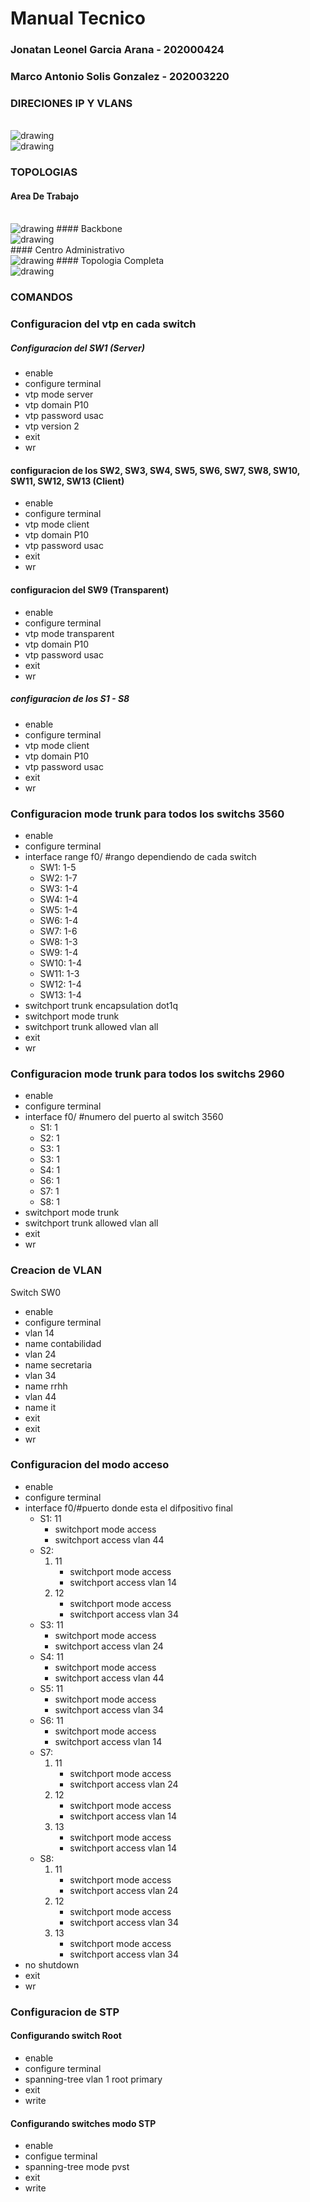 # Manual Tecnico 
### Jonatan Leonel Garcia Arana - 202000424
### Marco Antonio Solis Gonzalez - 202003220
### DIRECIONES IP Y VLANS
<br>
<img src="./imagenes/VLANS.png" alt="drawing" />
<br>
<img src="./imagenes/IPS.png" alt="drawing" />

### TOPOLOGIAS
#### Area De Trabajo
<br>
<img src="./imagenes/areadetrabajo.png" alt="drawing" />
#### Backbone
<br>
<img src="./imagenes/backbone.png" alt="drawing" />
<br>
#### Centro Administrativo
<br>
<img src="./imagenes/centroadministrativo.png" alt="drawing" />
#### Topologia Completa
<br>
<img src="./imagenes/topologia.png" alt="drawing" />



### COMANDOS

### Configuracion del vtp en cada switch
##### Configuracion del SW1 (Server)
- enable
- configure terminal
- vtp mode server
- vtp domain P10
- vtp password usac
- vtp version 2
- exit
- wr

#### configuracion de los SW2, SW3, SW4, SW5, SW6, SW7, SW8, SW10, SW11, SW12, SW13 (Client)
- enable
- configure terminal
- vtp mode client
- vtp domain P10
- vtp password usac
- exit
- wr

#### configuracion del SW9 (Transparent)
- enable
- configure terminal 
- vtp mode transparent
- vtp domain P10
- vtp password usac
- exit
- wr

##### configuracion de los S1 - S8
- enable
- configure terminal
- vtp mode client
- vtp domain P10
- vtp password usac
- exit
- wr


### Configuracion mode trunk para todos los switchs 3560
- enable
- configure terminal
- interface range f0/ #rango dependiendo de cada switch
    - SW1: 1-5
    - SW2: 1-7
    - SW3: 1-4
    - SW4: 1-4
    - SW5: 1-4
    - SW6: 1-4
    - SW7: 1-6
    - SW8: 1-3
    - SW9: 1-4
    - SW10: 1-4
    - SW11: 1-3
    - SW12: 1-4
    - SW13: 1-4
- switchport trunk encapsulation dot1q
- switchport mode trunk
- switchport trunk allowed vlan all
- exit
- wr


### Configuracion mode trunk para todos los switchs 2960
- enable
- configure terminal
- interface f0/ #numero del puerto al switch 3560
    - S1: 1
    - S2: 1
    - S3: 1
    - S3: 1
    - S4: 1
    - S6: 1
    - S7: 1
    - S8: 1
- switchport mode trunk
- switchport trunk allowed vlan all
- exit
- wr


### Creacion de VLAN
Switch SW0
- enable
- configure terminal
- vlan 14
- name contabilidad
- vlan 24
- name secretaria
- vlan 34
- name rrhh
- vlan 44
- name it
- exit
- exit
- wr

    
### Configuracion del modo acceso
- enable
- configure terminal
- interface f0/#puerto donde esta el difpositivo final
    - S1: 11
        - switchport mode access
        - switchport access vlan 44
    - S2: 
        1. 11
            - switchport mode access
            - switchport access vlan 14
        2. 12
            - switchport mode access
            - switchport access vlan 34
    - S3: 11
        - switchport mode access
        - switchport access vlan 24
    - S4: 11
        - switchport mode access
        - switchport access vlan 44
    - S5: 11
        - switchport mode access
        - switchport access vlan 34
    - S6: 11
        - switchport mode access
        - switchport access vlan 14
    - S7: 
        1. 11
            - switchport mode access
            - switchport access vlan 24
        2. 12
            - switchport mode access
            - switchport access vlan 14
        3. 13
            - switchport mode access
            - switchport access vlan 14
    - S8: 
        1. 11
            - switchport mode access
            - switchport access vlan 24
        2. 12
            - switchport mode access
            - switchport access vlan 34
        3. 13
            - switchport mode access
            - switchport access vlan 34
- no shutdown
- exit
- wr


### Configuracion de STP
#### Configurando switch Root
- enable
- configure terminal
- spanning-tree vlan 1 root primary 
- exit
- write

#### Configurando switches modo STP
- enable
- configue terminal
- spanning-tree mode pvst
- exit
- write